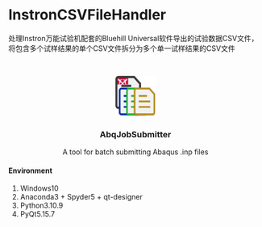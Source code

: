 # InstronCSVFileHandler
处理Instron万能试验机配套的Bluehill Universal软件导出的试验数据CSV文件，将包含多个试样结果的单个CSV文件拆分为多个单一试样结果的CSV文件

<br />

<p align="center">
  <a href="https://github.com/shaojintian/Best_README_template/">
    <img src="./Icon.png" alt="Logo" width="80" height="80">
  </a>

  <h3 align="center">AbqJobSubmitter</h3>
  <p align="center">
    A tool for batch submitting Abaqus .inp files
  </p>

</p>

####  Environment

1. Windows10
2. Anaconda3 + Spyder5 + qt-designer
3. Python3.10.9
4. PyQt5.15.7
